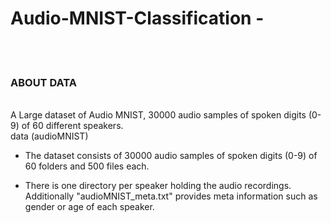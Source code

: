 # Audio-MNIST-Classification - 

<br>
<br>

<h3><b>ABOUT DATA</b></h3>
<br>
A Large dataset of Audio MNIST, 30000 audio samples of spoken digits (0-9) of 60 different speakers.
<br>
data (audioMNIST)

* The dataset consists of 30000 audio samples of spoken digits (0-9) of 60 folders and 500      files each.

* There is one directory per speaker holding the audio recordings.
Additionally "audioMNIST_meta.txt" provides meta information such as gender or age of each speaker.
